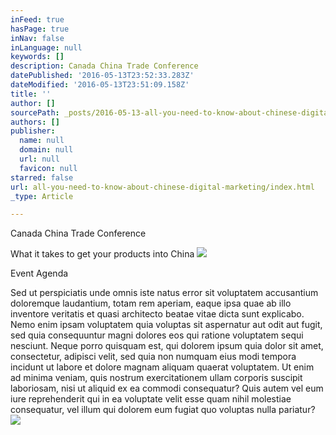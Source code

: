 ```yaml
---
inFeed: true
hasPage: true
inNav: false
inLanguage: null
keywords: []
description: Canada China Trade Conference
datePublished: '2016-05-13T23:52:33.283Z'
dateModified: '2016-05-13T23:51:09.158Z'
title: ''
author: []
sourcePath: _posts/2016-05-13-all-you-need-to-know-about-chinese-digital-marketing.md
authors: []
publisher:
  name: null
  domain: null
  url: null
  favicon: null
starred: false
url: all-you-need-to-know-about-chinese-digital-marketing/index.html
_type: Article

---
```

Canada China Trade Conference

What it takes to get your products into China ![](https://the-grid-user-content.s3-us-west-2.amazonaws.com/8b5aa854-4e28-4358-92f2-22a2f1e47795.jpg)

Event Agenda

Sed ut perspiciatis unde omnis iste natus error sit voluptatem accusantium doloremque laudantium, totam rem aperiam, eaque ipsa quae ab illo inventore veritatis et quasi architecto beatae vitae dicta sunt explicabo. Nemo enim ipsam voluptatem quia voluptas sit aspernatur aut odit aut fugit, sed quia consequuntur magni dolores eos qui ratione voluptatem sequi nesciunt. Neque porro quisquam est, qui dolorem ipsum quia dolor sit amet, consectetur, adipisci velit, sed quia non numquam eius modi tempora incidunt ut labore et dolore magnam aliquam quaerat voluptatem. Ut enim ad minima veniam, quis nostrum exercitationem ullam corporis suscipit laboriosam, nisi ut aliquid ex ea commodi consequatur? Quis autem vel eum iure reprehenderit qui in ea voluptate velit esse quam nihil molestiae consequatur, vel illum qui dolorem eum fugiat quo voluptas nulla pariatur?
![](https://the-grid-user-content.s3-us-west-2.amazonaws.com/6a335af3-d562-4616-8dee-73ef6b4f03d5.jpg)